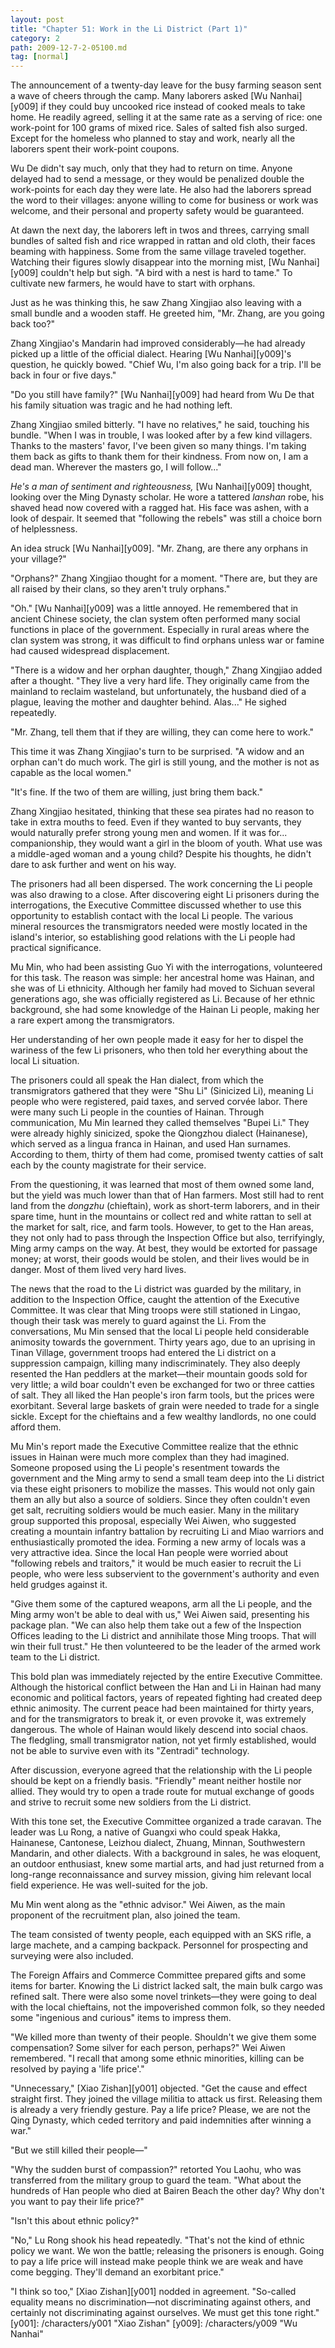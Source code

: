 ```yaml
---
layout: post
title: "Chapter 51: Work in the Li District (Part 1)"
category: 2
path: 2009-12-7-2-05100.md
tag: [normal]
---
```


The announcement of a twenty-day leave for the busy farming season sent a wave of cheers through the camp. Many laborers asked [Wu Nanhai][y009] if they could buy uncooked rice instead of cooked meals to take home. He readily agreed, selling it at the same rate as a serving of rice: one work-point for 100 grams of mixed rice. Sales of salted fish also surged. Except for the homeless who planned to stay and work, nearly all the laborers spent their work-point coupons.

Wu De didn't say much, only that they had to return on time. Anyone delayed had to send a message, or they would be penalized double the work-points for each day they were late. He also had the laborers spread the word to their villages: anyone willing to come for business or work was welcome, and their personal and property safety would be guaranteed.

At dawn the next day, the laborers left in twos and threes, carrying small bundles of salted fish and rice wrapped in rattan and old cloth, their faces beaming with happiness. Some from the same village traveled together. Watching their figures slowly disappear into the morning mist, [Wu Nanhai][y009] couldn't help but sigh. "A bird with a nest is hard to tame." To cultivate new farmers, he would have to start with orphans.

Just as he was thinking this, he saw Zhang Xingjiao also leaving with a small bundle and a wooden staff. He greeted him, "Mr. Zhang, are you going back too?"

Zhang Xingjiao's Mandarin had improved considerably—he had already picked up a little of the official dialect. Hearing [Wu Nanhai][y009]'s question, he quickly bowed. "Chief Wu, I'm also going back for a trip. I'll be back in four or five days."

"Do you still have family?" [Wu Nanhai][y009] had heard from Wu De that his family situation was tragic and he had nothing left.

Zhang Xingjiao smiled bitterly. "I have no relatives," he said, touching his bundle. "When I was in trouble, I was looked after by a few kind villagers. Thanks to the masters' favor, I've been given so many things. I'm taking them back as gifts to thank them for their kindness. From now on, I am a dead man. Wherever the masters go, I will follow..."

*He's a man of sentiment and righteousness,* [Wu Nanhai][y009] thought, looking over the Ming Dynasty scholar. He wore a tattered *lanshan* robe, his shaved head now covered with a ragged hat. His face was ashen, with a look of despair. It seemed that "following the rebels" was still a choice born of helplessness.

An idea struck [Wu Nanhai][y009]. "Mr. Zhang, are there any orphans in your village?"

"Orphans?" Zhang Xingjiao thought for a moment. "There are, but they are all raised by their clans, so they aren't truly orphans."

"Oh." [Wu Nanhai][y009] was a little annoyed. He remembered that in ancient Chinese society, the clan system often performed many social functions in place of the government. Especially in rural areas where the clan system was strong, it was difficult to find orphans unless war or famine had caused widespread displacement.

"There is a widow and her orphan daughter, though," Zhang Xingjiao added after a thought. "They live a very hard life. They originally came from the mainland to reclaim wasteland, but unfortunately, the husband died of a plague, leaving the mother and daughter behind. Alas..." He sighed repeatedly.

"Mr. Zhang, tell them that if they are willing, they can come here to work."

This time it was Zhang Xingjiao's turn to be surprised. "A widow and an orphan can't do much work. The girl is still young, and the mother is not as capable as the local women."

"It's fine. If the two of them are willing, just bring them back."

Zhang Xingjiao hesitated, thinking that these sea pirates had no reason to take in extra mouths to feed. Even if they wanted to buy servants, they would naturally prefer strong young men and women. If it was for... companionship, they would want a girl in the bloom of youth. What use was a middle-aged woman and a young child? Despite his thoughts, he didn't dare to ask further and went on his way.

The prisoners had all been dispersed. The work concerning the Li people was also drawing to a close. After discovering eight Li prisoners during the interrogations, the Executive Committee discussed whether to use this opportunity to establish contact with the local Li people. The various mineral resources the transmigrators needed were mostly located in the island's interior, so establishing good relations with the Li people had practical significance.

Mu Min, who had been assisting Guo Yi with the interrogations, volunteered for this task. The reason was simple: her ancestral home was Hainan, and she was of Li ethnicity. Although her family had moved to Sichuan several generations ago, she was officially registered as Li. Because of her ethnic background, she had some knowledge of the Hainan Li people, making her a rare expert among the transmigrators.

Her understanding of her own people made it easy for her to dispel the wariness of the few Li prisoners, who then told her everything about the local Li situation.

The prisoners could all speak the Han dialect, from which the transmigrators gathered that they were "Shu Li" (Sinicized Li), meaning Li people who were registered, paid taxes, and served corvée labor. There were many such Li people in the counties of Hainan. Through communication, Mu Min learned they called themselves "Bupei Li." They were already highly sinicized, spoke the Qiongzhou dialect (Hainanese), which served as a lingua franca in Hainan, and used Han surnames. According to them, thirty of them had come, promised twenty catties of salt each by the county magistrate for their service.

From the questioning, it was learned that most of them owned some land, but the yield was much lower than that of Han farmers. Most still had to rent land from the *dongzhu* (chieftain), work as short-term laborers, and in their spare time, hunt in the mountains or collect red and white rattan to sell at the market for salt, rice, and farm tools. However, to get to the Han areas, they not only had to pass through the Inspection Office but also, terrifyingly, Ming army camps on the way. At best, they would be extorted for passage money; at worst, their goods would be stolen, and their lives would be in danger. Most of them lived very hard lives.

The news that the road to the Li district was guarded by the military, in addition to the Inspection Office, caught the attention of the Executive Committee. It was clear that Ming troops were still stationed in Lingao, though their task was merely to guard against the Li. From the conversations, Mu Min sensed that the local Li people held considerable animosity towards the government. Thirty years ago, due to an uprising in Tinan Village, government troops had entered the Li district on a suppression campaign, killing many indiscriminately. They also deeply resented the Han peddlers at the market—their mountain goods sold for very little; a wild boar couldn't even be exchanged for two or three catties of salt. They all liked the Han people's iron farm tools, but the prices were exorbitant. Several large baskets of grain were needed to trade for a single sickle. Except for the chieftains and a few wealthy landlords, no one could afford them.

Mu Min's report made the Executive Committee realize that the ethnic issues in Hainan were much more complex than they had imagined. Someone proposed using the Li people's resentment towards the government and the Ming army to send a small team deep into the Li district via these eight prisoners to mobilize the masses. This would not only gain them an ally but also a source of soldiers. Since they often couldn't even get salt, recruiting soldiers would be much easier. Many in the military group supported this proposal, especially Wei Aiwen, who suggested creating a mountain infantry battalion by recruiting Li and Miao warriors and enthusiastically promoted the idea. Forming a new army of locals was a very attractive idea. Since the local Han people were worried about "following rebels and traitors," it would be much easier to recruit the Li people, who were less subservient to the government's authority and even held grudges against it.

"Give them some of the captured weapons, arm all the Li people, and the Ming army won't be able to deal with us," Wei Aiwen said, presenting his package plan. "We can also help them take out a few of the Inspection Offices leading to the Li district and annihilate those Ming troops. That will win their full trust." He then volunteered to be the leader of the armed work team to the Li district.

This bold plan was immediately rejected by the entire Executive Committee. Although the historical conflict between the Han and Li in Hainan had many economic and political factors, years of repeated fighting had created deep ethnic animosity. The current peace had been maintained for thirty years, and for the transmigrators to break it, or even provoke it, was extremely dangerous. The whole of Hainan would likely descend into social chaos. The fledgling, small transmigrator nation, not yet firmly established, would not be able to survive even with its "Zentradi" technology.

After discussion, everyone agreed that the relationship with the Li people should be kept on a friendly basis. "Friendly" meant neither hostile nor allied. They would try to open a trade route for mutual exchange of goods and strive to recruit some new soldiers from the Li district.

With this tone set, the Executive Committee organized a trade caravan. The leader was Lu Rong, a native of Guangxi who could speak Hakka, Hainanese, Cantonese, Leizhou dialect, Zhuang, Minnan, Southwestern Mandarin, and other dialects. With a background in sales, he was eloquent, an outdoor enthusiast, knew some martial arts, and had just returned from a long-range reconnaissance and survey mission, giving him relevant local field experience. He was well-suited for the job.

Mu Min went along as the "ethnic advisor." Wei Aiwen, as the main proponent of the recruitment plan, also joined the team.

The team consisted of twenty people, each equipped with an SKS rifle, a large machete, and a camping backpack. Personnel for prospecting and surveying were also included.

The Foreign Affairs and Commerce Committee prepared gifts and some items for barter. Knowing the Li district lacked salt, the main bulk cargo was refined salt. There were also some novel trinkets—they were going to deal with the local chieftains, not the impoverished common folk, so they needed some "ingenious and curious" items to impress them.

"We killed more than twenty of their people. Shouldn't we give them some compensation? Some silver for each person, perhaps?" Wei Aiwen remembered. "I recall that among some ethnic minorities, killing can be resolved by paying a 'life price'."

"Unnecessary," [Xiao Zishan][y001] objected. "Get the cause and effect straight first. They joined the village militia to attack us first. Releasing them is already a very friendly gesture. Pay a life price? Please, we are not the Qing Dynasty, which ceded territory and paid indemnities after winning a war."

"But we still killed their people—"

"Why the sudden burst of compassion?" retorted You Laohu, who was transferred from the military group to guard the team. "What about the hundreds of Han people who died at Bairen Beach the other day? Why don't you want to pay their life price?"

"Isn't this about ethnic policy?"

"No," Lu Rong shook his head repeatedly. "That's not the kind of ethnic policy we want. We won the battle; releasing the prisoners is enough. Going to pay a life price will instead make people think we are weak and have come begging. They'll demand an exorbitant price."

"I think so too," [Xiao Zishan][y001] nodded in agreement. "So-called equality means no discrimination—not discriminating against others, and certainly not discriminating against ourselves. We must get this tone right."
[y001]: /characters/y001 "Xiao Zishan"
[y009]: /characters/y009 "Wu Nanhai"